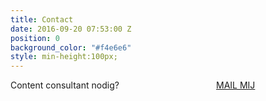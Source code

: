 ```yaml
---
title: Contact
date: 2016-09-20 07:53:00 Z
position: 0
background_color: "#f4e6e6"
style: min-height:100px;
---
```


Content consultant nodig? <a href="#" class="btn btn-primary btn-lg mailto" style="margin-left:30%">MAIL MIJ</a>